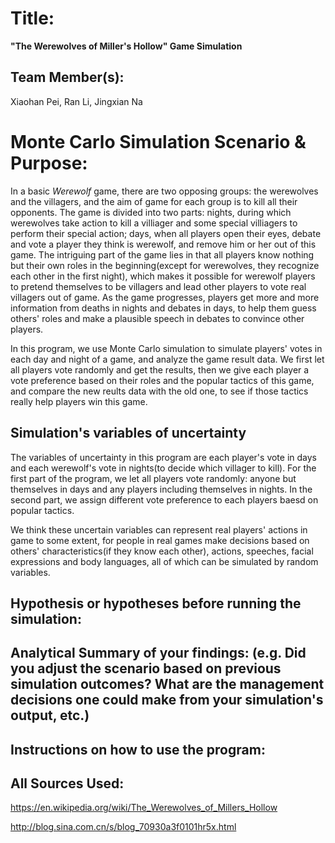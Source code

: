 # Title: 
**"The Werewolves of Miller's Hollow" Game Simulation**
## Team Member(s):
Xiaohan Pei, Ran Li, Jingxian Na

# Monte Carlo Simulation Scenario & Purpose:
In a basic *Werewolf* game, there are two opposing groups: the werewolves and the villagers, and the aim of game for each group is to kill all their opponents. The game is divided into two parts: nights, during which werewolves take action to kill a villiager and some special villiagers to perform their special action; days, when all players open their eyes, debate and vote a player they think is werewolf, and remove him or her out of this game. The intriguing part of the game lies in that all players know nothing but their own roles in the beginning(except for werewolves, they recognize each other in the first night), which makes it possible for werewolf players to pretend themselves to be villagers and lead other players to vote real villagers out of game. As the game progresses, players get more and more information from deaths in nights and debates in days, to help them guess others' roles and make a plausible speech in debates to convince other players.

In this program, we use Monte Carlo simulation to simulate players' votes in each day and night of a game, and analyze the game result data. We first let all players vote randomly and get the results, then we give each player a vote preference based on their roles and the popular tactics of this game, and compare the new reults data with the old one, to see if those tactics really help players win this game.

## Simulation's variables of uncertainty
The variables of uncertainty in this program are each player's vote in days and each werewolf's vote in nights(to decide which villager to kill). For the first part of the program, we let all players vote randomly: anyone but themselves in days and any players including themselves in nights. In the second part, we assign different vote preference to each players baesd on popular tactics.

We think these uncertain variables can represent real players' actions in game to some extent, for people in real games make decisions based on others' characteristics(if they know each other), actions, speeches, facial expressions and body languages, all of which can be simulated by random variables.

## Hypothesis or hypotheses before running the simulation:

## Analytical Summary of your findings: (e.g. Did you adjust the scenario based on previous simulation outcomes?  What are the management decisions one could make from your simulation's output, etc.)

## Instructions on how to use the program:

## All Sources Used:
https://en.wikipedia.org/wiki/The_Werewolves_of_Millers_Hollow

http://blog.sina.com.cn/s/blog_70930a3f0101hr5x.html
